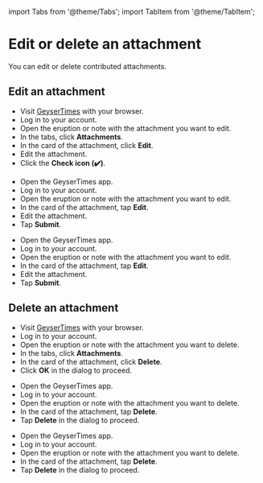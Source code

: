 import Tabs from '@theme/Tabs';
import TabItem from '@theme/TabItem';

# Edit or delete an attachment

You can edit or delete contributed attachments.

## Edit an attachment

<Tabs groupId="os">
<TabItem value="web" label="Website">

* Visit [GeyserTimes](https://geysertimes.org) with your browser.
* Log in to your account.
* Open the eruption or note with the attachment you want to edit. 
* In the tabs, click **Attachments**.
* In the card of the attachment, click **Edit**. 
* Edit the attachment.
* Click the **Check icon (✔️)**.

</TabItem>
<TabItem value="android" label="Android">

* Open the GeyserTimes app.
* Log in to your account.
* Open the eruption or note with the attachment you want to edit. 
* In the card of the attachment, tap **Edit**. 
* Edit the attachment.
* Tap **Submit**.

</TabItem>
<TabItem value="iOS" label="iOS">

* Open the GeyserTimes app.
* Log in to your account.
* Open the eruption or note with the attachment you want to edit. 
* In the card of the attachment, tap **Edit**. 
* Edit the attachment.
* Tap **Submit**.

</TabItem>
</Tabs>

## Delete an attachment

<Tabs groupId="os">
<TabItem value="web" label="Website">

* Visit [GeyserTimes](https://geysertimes.org) with your browser.
* Log in to your account.
* Open the eruption or note with the attachment you want to delete. 
* In the tabs, click **Attachments**.
* In the card of the attachment, click **Delete**. 
* Click **OK** in the dialog to proceed.

</TabItem>
<TabItem value="android" label="Android">

* Open the GeyserTimes app.
* Log in to your account.
* Open the eruption or note with the attachment you want to delete. 
* In the card of the attachment, tap **Delete**. 
* Tap **Delete** in the dialog to proceed.

</TabItem>
<TabItem value="iOS" label="iOS">

* Open the GeyserTimes app.
* Log in to your account.
* Open the eruption or note with the attachment you want to delete. 
* In the card of the attachment, tap **Delete**. 
* Tap **Delete** in the dialog to proceed.

</TabItem>
</Tabs>